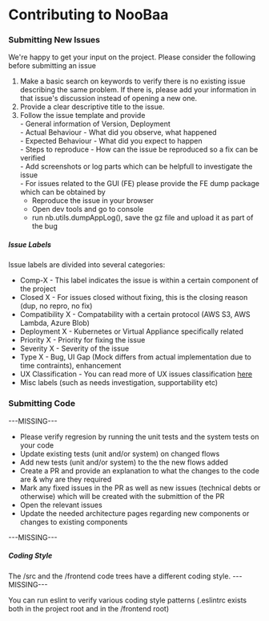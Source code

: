 Contributing to NooBaa
===========

### Submitting New Issues
We're happy to get your input on the project. Please consider the following before submitting an issue  

   1. Make a basic search on keywords to verify there is no existing issue describing the same problem. If there is, please add your information in that issue's discussion instead of opening a new one.
   2. Provide a clear descriptive title to the issue.  
   3. Follow the issue template and provide  
     - General information of Version, Deployment  
     - Actual Behaviour - What did you observe, what happened  
     - Expected Behaviour - What did you expect to happen  
     - Steps to reproduce - How can the issue be reproduced so a fix can be verified  
     - Add screenshots or log parts which can be helpfull to investigate the issue  
     - For issues related to the GUI (FE) please provide the FE dump package which can be obtained by  
       - Reproduce the issue in your browser  
       - Open dev tools and go to console  
       - run nb.utils.dumpAppLog(), save the gz file and upload it as part of the bug  

##### Issue Labels
Issue labels are divided into several categories:  
  - Comp-X - This label indicates the issue is within a certain component of the project  
  - Closed X - For issues closed without fixing, this is the closing reason (dup, no repro, no fix)  
  - Compatibility X - Compatability with a certain protocol (AWS S3, AWS Lambda, Azure Blob)  
  - Deployment X - Kubernetes or Virtual Appliance specifically related  
  - Priority X - Priority for fixing the issue  
  - Severity X - Severity of the issue  
  - Type X - Bug, UI Gap (Mock differs from actual implementation due to time contraints), enhancement  
  - UX Classification - You can read more of UX issues classification [here](https://github.com/noobaa/noobaa-core/wiki/UX-Issues)  
  - Misc labels (such as needs investigation, supportability etc)


### Submitting Code
---MISSING---  
- Please verify regresion by running the unit tests and the system tests on your code  
- Update existing tests (unit and/or system) on changed flows  
- Add new tests (unit and/or system) to the the new flows added  
- Create a PR and provide an explanation to what the changes to the code are & why are they required  
- Mark any fixed issues in the PR as well as new issues (technical debts or otherwise) which will be created with the submittion of the PR  
- Open the relevant issues   
- Update the needed architecture pages regarding new components or changes to existing components  

---MISSING---

##### Coding Style
The /src and the /frontend code trees have a different coding style.
---MISSING---

You can run eslint to verify various coding style patterns (.eslintrc exists both in the project root and in the /frontend root)